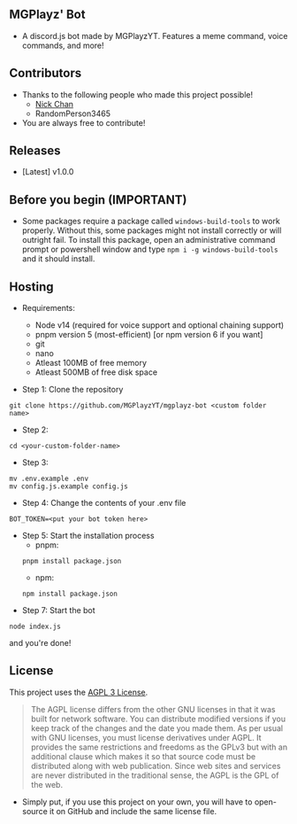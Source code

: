 ## MGPlayz' Bot
* A discord.js bot made by MGPlayzYT. Features a meme command, voice commands, and more!

## Contributors
* Thanks to the following people who made this project possible!
   * [Nick Chan](https://github.com/asdfugil/)
   * RandomPerson3465
* You are always free to contribute!

## Releases
* [Latest] v1.0.0

## Before you begin (IMPORTANT)
- Some packages require a package called `windows-build-tools` to work properly. Without this, some packages might not install correctly or will outright fail. To install this package, open an administrative command prompt or powershell window and type `npm i -g windows-build-tools` and it should install. 

## Hosting
* Requirements:
  * Node v14 (required for voice support and optional chaining support)
  * pnpm version 5 (most-efficient) [or npm version 6 if you want]
  * git
  * nano
  * Atleast 100MB of free memory
  * Atleast 500MB of free disk space
  
* Step 1: Clone the repository
```
git clone https://github.com/MGPlayzYT/mgplayz-bot <custom folder name>
```
* Step 2: 
```
cd <your-custom-folder-name>
```
* Step 3:
```
mv .env.example .env
mv config.js.example config.js
```
* Step 4: Change the contents of your .env file
```
BOT_TOKEN=<put your bot token here>
```
* Step 5: Start the installation process
   - pnpm:
   ```
   pnpm install package.json
   ```
   - npm:
   ```
   npm install package.json
   ```
* Step 7: Start the bot
```
node index.js
```
and you're done!

## License
This project uses the [AGPL 3 License](https://raw.githubusercontent.com/MGPlayzYT/mgplayz-bot/main/LICENSE).
> The AGPL license differs from the other GNU licenses in that it was built for network software. You can distribute modified versions if you keep track of the changes and the date you made them. As per usual with GNU licenses, you must license derivatives under AGPL. It provides the same restrictions and freedoms as the GPLv3 but with an additional clause which makes it so that source code must be distributed along with web publication. Since web sites and services are never distributed in the traditional sense, the AGPL is the GPL of the web.
- Simply put, if you use this project on your own, you will have to open-source it on GitHub and include the same license file.
